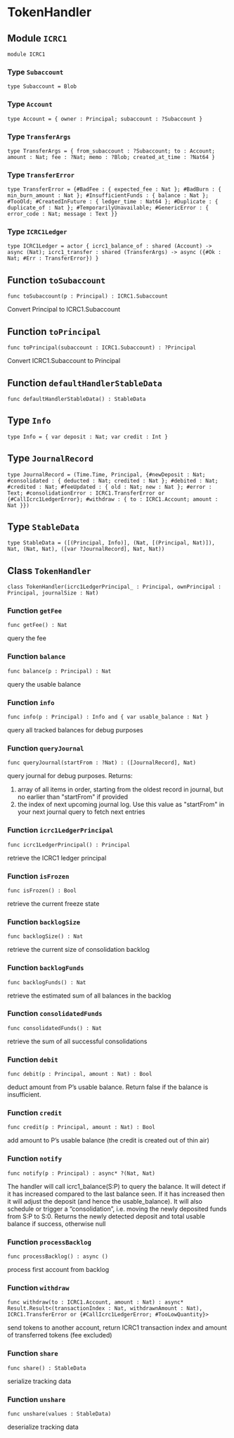 # TokenHandler

## Module `ICRC1`

``` motoko
module ICRC1
```


### Type `Subaccount`
``` motoko
type Subaccount = Blob
```



### Type `Account`
``` motoko
type Account = { owner : Principal; subaccount : ?Subaccount }
```



### Type `TransferArgs`
``` motoko
type TransferArgs = { from_subaccount : ?Subaccount; to : Account; amount : Nat; fee : ?Nat; memo : ?Blob; created_at_time : ?Nat64 }
```



### Type `TransferError`
``` motoko
type TransferError = {#BadFee : { expected_fee : Nat }; #BadBurn : { min_burn_amount : Nat }; #InsufficientFunds : { balance : Nat }; #TooOld; #CreatedInFuture : { ledger_time : Nat64 }; #Duplicate : { duplicate_of : Nat }; #TemporarilyUnavailable; #GenericError : { error_code : Nat; message : Text }}
```



### Type `ICRC1Ledger`
``` motoko
type ICRC1Ledger = actor { icrc1_balance_of : shared (Account) -> async (Nat); icrc1_transfer : shared (TransferArgs) -> async ({#Ok : Nat; #Err : TransferError}) }
```


## Function `toSubaccount`
``` motoko
func toSubaccount(p : Principal) : ICRC1.Subaccount
```

Convert Principal to ICRC1.Subaccount

## Function `toPrincipal`
``` motoko
func toPrincipal(subaccount : ICRC1.Subaccount) : ?Principal
```

Convert ICRC1.Subaccount to Principal

## Function `defaultHandlerStableData`
``` motoko
func defaultHandlerStableData() : StableData
```


## Type `Info`
``` motoko
type Info = { var deposit : Nat; var credit : Int }
```


## Type `JournalRecord`
``` motoko
type JournalRecord = (Time.Time, Principal, {#newDeposit : Nat; #consolidated : { deducted : Nat; credited : Nat }; #debited : Nat; #credited : Nat; #feeUpdated : { old : Nat; new : Nat }; #error : Text; #consolidationError : ICRC1.TransferError or {#CallIcrc1LedgerError}; #withdraw : { to : ICRC1.Account; amount : Nat }})
```


## Type `StableData`
``` motoko
type StableData = ([(Principal, Info)], (Nat, [(Principal, Nat)]), Nat, (Nat, Nat), ([var ?JournalRecord], Nat, Nat))
```


## Class `TokenHandler`

``` motoko
class TokenHandler(icrc1LedgerPrincipal_ : Principal, ownPrincipal : Principal, journalSize : Nat)
```


### Function `getFee`
``` motoko
func getFee() : Nat
```

query the fee


### Function `balance`
``` motoko
func balance(p : Principal) : Nat
```

query the usable balance


### Function `info`
``` motoko
func info(p : Principal) : Info and { var usable_balance : Nat }
```

query all tracked balances for debug purposes


### Function `queryJournal`
``` motoko
func queryJournal(startFrom : ?Nat) : ([JournalRecord], Nat)
```

query journal for debug purposes. Returns:
1) array of all items in order, starting from the oldest record in journal, but no earlier than "startFrom" if provided
2) the index of next upcoming journal log. Use this value as "startFrom" in your next journal query to fetch next entries


### Function `icrc1LedgerPrincipal`
``` motoko
func icrc1LedgerPrincipal() : Principal
```

retrieve the ICRC1 ledger principal


### Function `isFrozen`
``` motoko
func isFrozen() : Bool
```

retrieve the current freeze state


### Function `backlogSize`
``` motoko
func backlogSize() : Nat
```

retrieve the current size of consolidation backlog


### Function `backlogFunds`
``` motoko
func backlogFunds() : Nat
```

retrieve the estimated sum of all balances in the backlog


### Function `consolidatedFunds`
``` motoko
func consolidatedFunds() : Nat
```

retrieve the sum of all successful consolidations


### Function `debit`
``` motoko
func debit(p : Principal, amount : Nat) : Bool
```

deduct amount from P’s usable balance. Return false if the balance is insufficient.


### Function `credit`
``` motoko
func credit(p : Principal, amount : Nat) : Bool
```

 add amount to P’s usable balance (the credit is created out of thin air)


### Function `notify`
``` motoko
func notify(p : Principal) : async* ?(Nat, Nat)
```

The handler will call icrc1_balance(S:P) to query the balance. It will detect if it has increased compared
to the last balance seen. If it has increased then it will adjust the deposit (and hence the usable_balance).
It will also schedule or trigger a “consolidation”, i.e. moving the newly deposited funds from S:P to S:0.
Returns the newly detected deposit and total usable balance if success, otherwise null


### Function `processBacklog`
``` motoko
func processBacklog() : async ()
```

process first account from backlog


### Function `withdraw`
``` motoko
func withdraw(to : ICRC1.Account, amount : Nat) : async* Result.Result<(transactionIndex : Nat, withdrawnAmount : Nat), ICRC1.TransferError or {#CallIcrc1LedgerError; #TooLowQuantity}>
```

send tokens to another account, return ICRC1 transaction index and amount of transferred tokens (fee excluded)


### Function `share`
``` motoko
func share() : StableData
```

serialize tracking data


### Function `unshare`
``` motoko
func unshare(values : StableData)
```

deserialize tracking data
